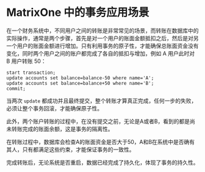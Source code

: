 # MatrixOne 中的事务应用场景

在一个财务系统中，不同用户之间的转账是非常常见的场景，而转账在数据库中的实际操作，通常是两个步骤，首先是对一个用户的账面金额抵扣之后，然后是对另一个用户的账面金额进行增加。只有利用事务的原子性，才能确保总账面资金没有变化，同时两个用户之间的账户都完成了各自的抵扣与增加，例如 A 用户此时对 B 用户转账 50：

```
start transaction;
update accounts set balance=balance-50 where name='A';
update accounts set balance=balance+50 where name='B';
commit;
```

当两次 `update` 都成功并且最终提交，整个转账才算真正完成，任何一步的失败，必须让整个事务回滚，才能确保原子性。

此外，两个账户转账的过程中，在没有提交之前，无论是A或者B，看到的都是尚未转账完成的账面余额，这是事务的隔离性。

在转账过程中，数据库会检查A的账面资金是否大于50，A和B在系统中是否确有其人，只有都满足这些约束，才能保证事务的一致性。

完成转账后，无论系统是否重启，数据已经完成了持久化，体现了事务的持久性。
